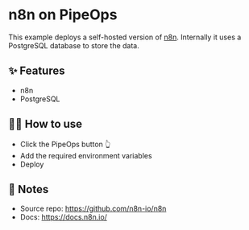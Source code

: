 # n8n on PipeOps

This example deploys a self-hosted version of [n8n](https://n8n.io/). Internally it uses a PostgreSQL database to store the data.

## ✨ Features

- n8n
- PostgreSQL

## 💁‍♀️ How to use

- Click the PipeOps button 👆
- Add the required environment variables
- Deploy

## 📝 Notes

- Source repo: https://github.com/n8n-io/n8n
- Docs: https://docs.n8n.io/
